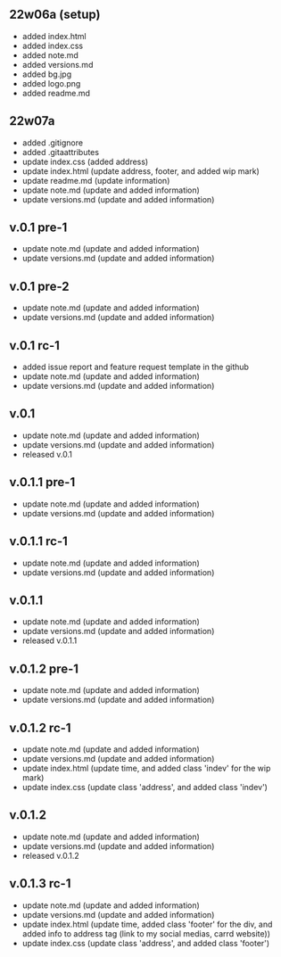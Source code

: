 ## 22w06a (setup)
- added index.html
- added index.css
- added note.md
- added versions.md
- added bg.jpg
- added logo.png
- added readme.md

## 22w07a
- added .gitignore
- added .gitaattributes
- update index.css (added address)
- update index.html (update address, footer, and added wip mark)
- update readme.md (update information)
- update note.md (update and added information)
- update versions.md (update and added information)

## v.0.1 pre-1
- update note.md (update and added information)
- update versions.md (update and added information)

## v.0.1 pre-2
- update note.md (update and added information)
- update versions.md (update and added information)

## v.0.1 rc-1
- added issue report and feature request template in the github
- update note.md (update and added information)
- update versions.md (update and added information)

## v.0.1
- update note.md (update and added information)
- update versions.md (update and added information)
- released v.0.1

## v.0.1.1 pre-1
- update note.md (update and added information)
- update versions.md (update and added information)

## v.0.1.1 rc-1
- update note.md (update and added information)
- update versions.md (update and added information)

## v.0.1.1
- update note.md (update and added information)
- update versions.md (update and added information)
- released v.0.1.1

## v.0.1.2 pre-1
- update note.md (update and added information)
- update versions.md (update and added information)

## v.0.1.2 rc-1
- update note.md (update and added information)
- update versions.md (update and added information)
- update index.html (update time, and added class 'indev' for the wip mark)
- update index.css (update class 'address', and added class 'indev')

## v.0.1.2
- update note.md (update and added information)
- update versions.md (update and added information)
- released v.0.1.2

## v.0.1.3 rc-1
- update note.md (update and added information)
- update versions.md (update and added information)
- update index.html (update time, added class 'footer' for the div, and added info to address tag (link to my social medias, carrd 
website))
- update index.css (update class 'address', and added class 'footer')